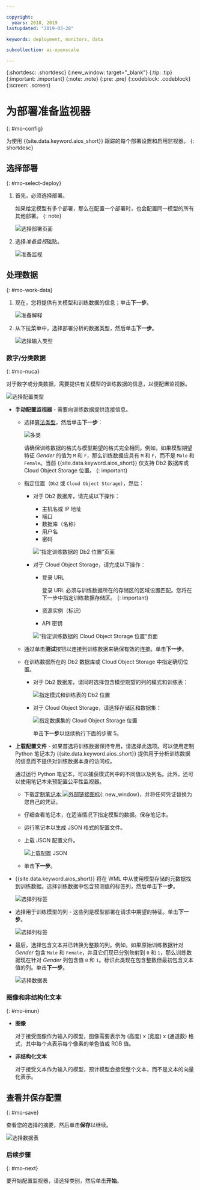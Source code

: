 ```yaml
---

copyright:
  years: 2018, 2019
lastupdated: "2019-03-28"

keywords: deployment, monitors, data

subcollection: ai-openscale

---
```


{:shortdesc: .shortdesc}
{:new_window: target="_blank"}
{:tip: .tip}
{:important: .important}
{:note: .note}
{:pre: .pre}
{:codeblock: .codeblock}
{:screen: .screen}

# 为部署准备监视器
{: #mo-config}

为使用 {{site.data.keyword.aios_short}} 跟踪的每个部署设置和启用监视器。
{: shortdesc}

## 选择部署
{: #mo-select-deploy}

1.  首先，必须选择部署。

    如果给定模型有多个部署，那么在配置一个部署时，也会配置同一模型的所有其他部署。
    {: note}

    ![选择部署页面](images/config-select-deploy.png)

1.  选择*准备监视*磁贴。

    ![准备监视](images/config-prep-monitor.png)

## 处理数据
{: #mo-work-data}

1.  现在，您将提供有关模型和训练数据的信息；单击**下一步**。

    ![准备解释](images/config-what-monitor.png)

1.  从下拉菜单中，选择部署分析的数据类型，然后单击**下一步**。

    ![选择输入类型](images/config-input-monitor.png)

### 数字/分类数据
{: #mo-nuca}

对于数字或分类数据，需要提供有关模型的训练数据的信息，以便配置监视器。

  ![选择配置类型](images/config-manual-monitor.png)

- **手动配置监视器** - 需要向训练数据提供连接信息。

    - 选择[算法类型](/docs/services/ai-openscale?topic=ai-openscale-acc-monitor#acc-understand)，然后单击**下一步**：

      ![多类](images/multiclass.png)

      请确保训练数据的格式与模型期望的格式完全相同。例如，如果模型期望特征 *Gender* 的值为 `M` 和 `F`，那么训练数据应具有 `M` 和 `F`，而不是 `Male` 和 `Female`。当前 {{site.data.keyword.aios_short}} 仅支持 Db2 数据库或 Cloud Object Storage 位置。
        {: important}

    - 指定位置（`Db2` 或 `Cloud Object Storage`），然后：

        - 对于 Db2 数据库，请完成以下操作：

            - 主机名或 IP 地址
            - 端口
            - 数据库（名称）
            - 用户名
            - 密码

            ![“指定训练数据的 Db2 位置”页面](images/config-train-db2-monitor.png)

        - 对于 Cloud Object Storage，请完成以下操作：

            - 登录 URL

              登录 URL 必须与训练数据所在的存储区的区域设置匹配。您将在下一步中指定训练数据存储区。
              {: important}

            - 资源实例（标识）
            - API 密钥

            ![“指定训练数据的 Cloud Object Storage 位置”页面](images/config-train-cos-monitor.png)

    - 通过单击**测试**按钮以连接到训练数据来确保有效的连接。单击**下一步**。

    - 在训练数据所在的 Db2 数据库或 Cloud Object Storage 中指定确切位置。

        - 对于 Db2 数据库，请同时选择包含模型期望的列的模式和训练表：

          ![指定模式和训练表的 Db2 位置](images/fair-config-table-db2.png)

        - 对于 Cloud Object Storage，请选择存储区和数据集：

          ![指定数据集的 Cloud Object Storage 位置](images/fair-config-dset-cos.png)

          单击**下一步**以继续执行下面的步骤 5。

- **上载配置文件** - 如果首选将训练数据保持专用，请选择此选项。可以使用定制 Python 笔记本为 {{site.data.keyword.aios_short}} 提供用于分析训练数据的信息而不提供对训练数据本身的访问权。

  通过运行 Python 笔记本，可以捕获模式列中的不同值以及列名。此外，还可以使用笔记本来预配置公平性监视器。

    - 下载[定制笔记本 ![外部链接图标](../../icons/launch-glyph.svg "外部链接图标")](https://github.com/IBM-Watson/aios-data-distribution/blob/master/training_statistics_notebook.ipynb){: new_window}，并将任何凭证替换为您自己的凭证。

    - 仔细查看笔记本，在适当情况下指定模型的数据。保存笔记本。

    - 运行笔记本以生成 JSON 格式的配置文件。

    - 上载 JSON 配置文件。

        ![上载配置 JSON](images/config-json-monitor.png)

    - 单击**下一步**。

- {{site.data.keyword.aios_short}} 将在 WML 中从使用模型存储的元数据找到训练数据。选择训练数据中包含预测值的标签列，然后单击**下一步**。

  ![选择列标签](images/fair-config-column.png)

- 选择用于训练模型的列 - 这些列是模型部署在请求中期望的特征。单击**下一步**。

    ![选择列标签](images/explain-select-column.png)

- 最后，选择包含文本并已转换为整数的列。例如，如果原始训练数据针对 *Gender* 包含 `Male` 和 `Female`，并且它们现已分别映射到 `0` 和 `1`，那么训练数据现在针对 *Gender* 列包含值 `0` 和 `1`。标识此类现在包含整数但最初包含文本值的列。单击**下一步**。

    ![选择数据表](images/explain-text-column.png)

### 图像和非结构化文本
{: #mo-imun}

- **图像**

  对于接受图像作为输入的模型，图像需要表示为 (高度) x (宽度) x (通道数) 格式，其中每个点表示每个像素的单色值或 RGB 值。

- **非结构化文本**

   对于接受文本作为输入的模型，预计模型会接受整个文本，而不是文本的向量化表示。

## 查看并保存配置
{: #mo-save}

查看您的选择的摘要，然后单击**保存**以继续。

  ![选择数据表](images/config-summary-monitor.png)

### 后续步骤
{: #mo-next}

要开始配置监视器，请选择类别，然后单击**开始**。
